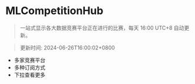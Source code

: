# MLCompetitionHub

> 一站式显示各大数据竞赛平台正在进行的比赛，每天 16:00 UTC+8 自动更新。
  
> 更新时间: 2024-06-26T16:00:02+0800 

* 多家竞赛平台
* 多种订阅方式
* 下拉查看更多